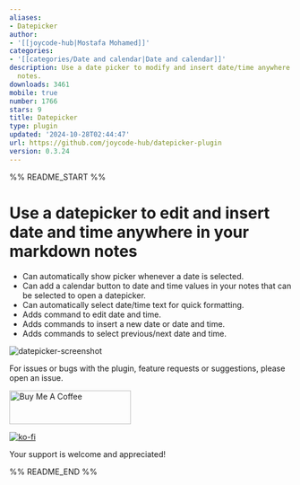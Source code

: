 ```yaml
---
aliases:
- Datepicker
author:
- '[[joycode-hub|Mostafa Mohamed]]'
categories:
- '[[categories/Date and calendar|Date and calendar]]'
description: Use a date picker to modify and insert date/time anywhere in your markdown
  notes.
downloads: 3461
mobile: true
number: 1766
stars: 9
title: Datepicker
type: plugin
updated: '2024-10-28T02:44:47'
url: https://github.com/joycode-hub/datepicker-plugin
version: 0.3.24
---
```


%% README_START %%

# Use a datepicker to edit and insert date and time anywhere in your markdown notes

- Can automatically show picker whenever a date is selected.
- Can add a calendar button to date and time values in your notes that can be selected to open a datepicker.
- Can automatically select date/time text for quick formatting.
- Adds command to edit date and time.
- Adds commands to insert a new date or date and time.
- Adds commands to select previous/next date and time.

![datepicker-screenshot](https://raw.githubusercontent.com/joycode-hub/datepicker-plugin/HEAD/obsidian_datepicker_screenshot.png)

For issues or bugs with the plugin, feature requests or suggestions, please open an issue.

<a href="https://www.buymeacoffee.com/joycode" target="_blank"><img src="https://cdn.buymeacoffee.com/buttons/v2/default-yellow.png" alt="Buy Me A Coffee" style="height: 60px !important;width: 217px !important;" ></a>

 [![ko-fi](https://ko-fi.com/img/githubbutton_sm.svg)](https://ko-fi.com/V7V410Q9KD)

Your support is welcome and appreciated!


%% README_END %%
